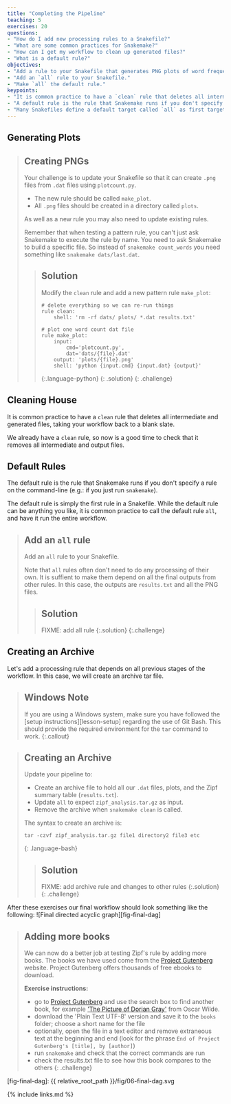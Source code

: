 ```yaml
---
title: "Completing the Pipeline"
teaching: 5
exercises: 20
questions:
- "How do I add new processing rules to a Snakefile?"
- "What are some common practices for Snakemake?"
- "How can I get my workflow to clean up generated files?"
- "What is a default rule?"
objectives:
- "Add a rule to your Snakefile that generates PNG plots of word frequencies."
- "Add an `all` rule to your Snakefile."
- "Make `all` the default rule."
keypoints:
- "It is common practice to have a `clean` rule that deletes all intermediate and generated files, taking your workflow back to a blank slate."
- "A default rule is the rule that Snakemake runs if you don't specify a rule on the command line. It is simply the first rule in a Snakefile."
- "Many Snakefiles define a default target called `all` as first target in the file. This runs by default and typically executes the entire workflow."
---
```


## Generating Plots

> ## Creating PNGs
>
> Your challenge is to update your Snakefile so that it can create `.png`
> files from `.dat` files using `plotcount.py`.
>
> * The new rule should be called `make_plot`.
> * All `.png` files should be created in a directory called `plots`.
>
> As well as a new rule you may also need to update existing rules.
>
> Remember that when testing a pattern rule, you can't just ask Snakemake to
> execute the rule by name. You need to ask Snakemake to build a specific file.
> So instead of `snakemake count_words` you need something like `snakemake dats/last.dat`.
>
> > ## Solution
> >
> > Modify the `clean` rule and add a new pattern rule `make_plot`:
> > ~~~
> > # delete everything so we can re-run things
> > rule clean:
> >     shell: 'rm -rf dats/ plots/ *.dat results.txt'
> >
> > # plot one word count dat file
> > rule make_plot:
> >     input:
> >         cmd='plotcount.py',
> >         dat='dats/{file}.dat'
> >     output: 'plots/{file}.png'
> >     shell: 'python {input.cmd} {input.dat} {output}'
> > ~~~
> > {:.language-python}
> {: .solution}
{: .challenge}

## Cleaning House

It is common practice to have a `clean` rule that deletes all intermediate
and generated files, taking your workflow back to a blank slate.

We already have a `clean` rule, so now is a good time to check that it
removes all intermediate and output files.

## Default Rules

The default rule is the rule that Snakemake runs if you don't specify a rule
on the command-line (e.g.: if you just run `snakemake`).

The default rule is simply the first rule in a Snakefile. While the default
rule can be anything you like, it is common practice to call the default rule
`all`, and have it run the entire workflow.

> ## Add an `all` rule
>
> Add an `all` rule to your Snakefile.
>
> Note that `all` rules often don't need to do any processing of their own.
> It is suffient to make them depend on all the final outputs from other rules.
> In this case, the outputs are `results.txt` and all the PNG files.
>
> > ## Solution
> >
> > FIXME: add all rule
> {:.solution}
{:.challenge}

## Creating an Archive

Let's add a processing rule that depends on all previous stages of the workflow.
In this case, we will create an archive tar file.

> ## Windows Note
>
> If you are using a Windows system, make sure you have followed the
> [setup instructions][lesson-setup] regarding the use of Git Bash.
> This should provide the required environment for the `tar` command to work.
{:.callout}

> ## Creating an Archive
>
> Update your pipeline to:
>
> * Create an archive file to hold all our `.dat` files, plots, and the
> Zipf summary table (`results.txt`).
> * Update `all` to expect `zipf_analysis.tar.gz` as input.
> * Remove the archive when `snakemake clean` is called.
>
> The syntax to create an archive is:
> ~~~
> tar -czvf zipf_analysis.tar.gz file1 directory2 file3 etc
> ~~~
> {: .language-bash}
>
> > ## Solution
> >
> > FIXME: add archive rule and changes to other rules
> {:.solution}
{: .challenge}

After these exercises our final workflow should look something like the following:
![Final directed acyclic graph][fig-final-dag]

> ## Adding more books
>
> We can now do a better job at testing Zipf's rule by adding more books.
> The books we have used come from the [Project Gutenberg](http://www.gutenberg.org/) website.
> Project Gutenberg offers thousands of free ebooks to download.
>
>  **Exercise instructions:**
>
> * go to [Project Gutenberg](http://www.gutenberg.org/) and use the search box to find another book,
> for example ['The Picture of Dorian Gray'](https://www.gutenberg.org/ebooks/174) from Oscar Wilde.
> * download the 'Plain Text UTF-8' version and save it to the `books` folder;
> choose a short name for the file
> * optionally, open the file in a text editor and remove extraneous text at the beginning and end
> (look for the phrase `End of Project Gutenberg's [title], by [author]`)
> * run `snakemake` and check that the correct commands are run
> * check the results.txt file to see how this book compares to the others
{: .challenge}

[fig-final-dag]: {{ relative_root_path }}/fig/06-final-dag.svg

{% include links.md %}
